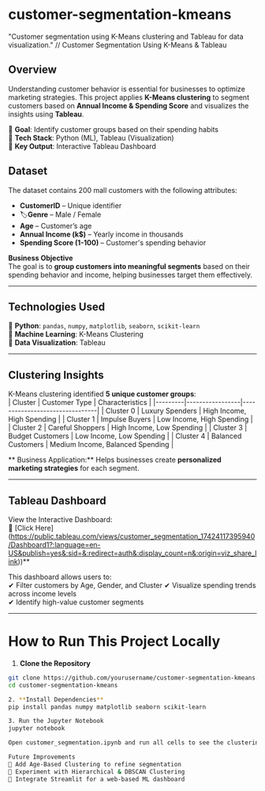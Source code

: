 # customer-segmentation-kmeans
"Customer segmentation using K-Means clustering and Tableau for data visualization."
// Customer Segmentation Using K-Means & Tableau

##  Overview  
Understanding customer behavior is essential for businesses to optimize marketing strategies. This project applies **K-Means clustering** to segment customers based on **Annual Income & Spending Score** and visualizes the insights using **Tableau**.

🔹 **Goal**: Identify customer groups based on their spending habits  
🔹 **Tech Stack**: Python (ML), Tableau (Visualization)  
🔹 **Key Output**: Interactive Tableau Dashboard  

##  Dataset  
The dataset contains 200 mall customers with the following attributes:  
-  **CustomerID** – Unique identifier  
- 🏷**Genre** – Male / Female  
-   **Age** – Customer’s age
-   **Annual Income (k$)** – Yearly income in thousands  
-   **Spending Score (1-100)** – Customer's spending behavior  

 **Business Objective**  
The goal is to **group customers into meaningful segments** based on their spending behavior and income, helping businesses target them effectively.

---

##  **Technologies Used**
🔹 **Python**: `pandas`, `numpy`, `matplotlib`, `seaborn`, `scikit-learn`  
🔹 **Machine Learning**: K-Means Clustering  
🔹 **Data Visualization**: Tableau  

---

##  **Clustering Insights**
K-Means clustering identified **5 unique customer groups**:  
| Cluster | Customer Type | Characteristics |
|---------|-----------------|--------------------------------|
|  Cluster 0 | Luxury Spenders | High Income, High Spending |
|  Cluster 1 | Impulse Buyers | Low Income, High Spending |
|  Cluster 2 | Careful Shoppers | High Income, Low Spending |
|  Cluster 3 | Budget Customers | Low Income, Low Spending |
|  Cluster 4 | Balanced Customers | Medium Income, Balanced Spending |

** Business Application:** Helps businesses create **personalized marketing strategies** for each segment.

---

##  **Tableau Dashboard**
 View the Interactive Dashboard:  
🔗 [Click Here] (https://public.tableau.com/views/customer_segmentation_17424117395940/Dashboard1?:language=en-US&publish=yes&:sid=&:redirect=auth&:display_count=n&:origin=viz_share_link))**

This dashboard allows users to:  
✔ Filter customers by Age, Gender, and Cluster 
✔ Visualize spending trends across income levels  
✔ Identify high-value customer segments 

---

#  **How to Run This Project Locally**

1. **Clone the Repository**
```sh
git clone https://github.com/yourusername/customer-segmentation-kmeans.git
cd customer-segmentation-kmeans

2. **Install Dependencies**
pip install pandas numpy matplotlib seaborn scikit-learn

3. Run the Jupyter Notebook
jupyter notebook

Open customer_segmentation.ipynb and run all cells to see the clustering results.

Future Improvements
🔹 Add Age-Based Clustering to refine segmentation
🔹 Experiment with Hierarchical & DBSCAN Clustering
🔹 Integrate Streamlit for a web-based ML dashboard

